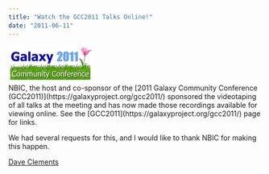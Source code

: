 ```yaml
---
title: "Watch the GCC2011 Talks Online!"
date: "2011-06-11"
---
```

<div class='float-right'><a href='https://galaxyproject.org/gcc2011/'><img src='/src/events/GCC2011LogoShort170.png' /></a></div>
NBIC, the host and co-sponsor of the [2011 Galaxy Community Conference (GCC2011)](https://galaxyproject.org/gcc2011/) sponsored the videotaping of all talks at the meeting and has now made those recordings available for viewing online.  See the [GCC2011](https://galaxyproject.org/gcc2011/) page for links.

We had several requests for this, and I would like to thank NBIC for making this happen.

[Dave Clements](/people/dave-clements/)
